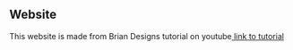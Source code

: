 ## Website

This website is made from Brian Designs tutorial on youtube[ link to tutorial](https://youtu.be/FazgJVnrVuI)